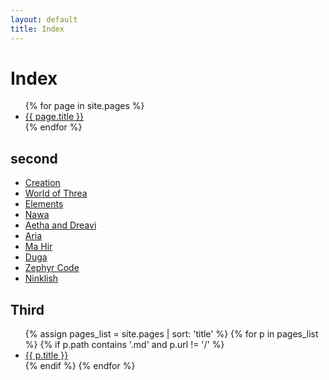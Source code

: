 ```yaml
---
layout: default
title: Index
---
```


# Index

<ul>
  {% for page in site.pages %}
    <li><a href="{{ page.url }}">{{ page.title }}</a></li>
  {% endfor %}
</ul>

## second

- [Creation](creation)
- [World of Threa](threa-world)
- [Elements](elements)
- [Nawa](nawa)
- [Aetha and Dreavi](aetha-dreavi)
- [Aria](aria)
- [Ma Hir](ma-hir)
- [Duga](duga)
- [Zephyr Code](zephyr_code)
- [Ninklish](ninklish)

## Third

<ul>
{% assign pages_list = site.pages | sort: 'title' %}
{% for p in pages_list %}
  {% if p.path contains '.md' and p.url != '/' %}
    <li><a href="{{ p.url }}">{{ p.title }}</a></li>
  {% endif %}
{% endfor %}
</ul>
